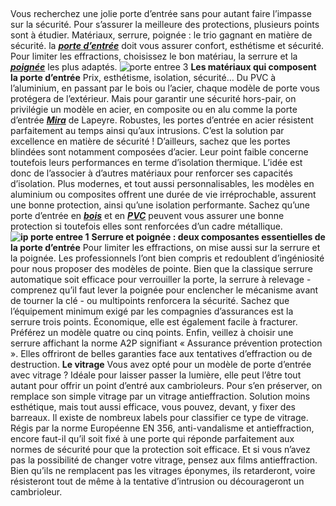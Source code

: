 ##
Vous recherchez une jolie porte d’entrée sans pour autant faire l’impasse sur la sécurité. Pour s’assurer la meilleure des protections, plusieurs points sont à étudier.
Matériaux, serrure, poignée : le trio gagnant en matière de sécurité. la [**_porte d’entrée_**](https://www.lapeyre.fr/portes-CCU0004/portes-entree-CCN0051#facet:&facetContent:&productBeginIndex:0&contentBeginIndex:0&orderBy:5&orderByContent:&pageView:grid&pageViewContent:&minPrice:&maxPrice:&pageSize:&) doit vous assurer confort, esthétisme et sécurité. Pour limiter les effractions, choisissez le bon matériau, la serrure et la [**_poignée_**](https://www.lapeyre.fr/portes-CCU0004/poignees-serrures-CCN0055) les plus adaptés.
![porte entree 3](http://www.lapeyre.fr/img/contrib/30ed7cf6638065a4/porte-entree.jpg)
**Les matériaux qui composent la porte d’entrée**
Prix, esthétisme, isolation, sécurité… Du PVC à l’aluminium, en passant par le bois ou l’acier, chaque modèle de porte vous protégera de l’extérieur. Mais pour garantir une sécurité hors-pair, on privilégie un modèle en acier, en composite ou en alu comme la porte d’entrée **_[Mira](https://www.lapeyre.fr/porte-dentree-mira-acier-FPC642637)_** de Lapeyre. Robustes, les portes d’entrée en acier résistent parfaitement au temps ainsi qu’aux intrusions. C’est la solution par excellence en matière de sécurité !
D’ailleurs, sachez que les portes blindées sont notamment composées d’acier. Leur point faible concerne toutefois leurs performances en terme d’isolation thermique. L’idée est donc de l’associer à d’autres matériaux pour renforcer ses capacités d’isolation. Plus modernes, et tout aussi personnalisables, les modèles en aluminium ou composites offrent une durée de vie irréprochable, assurent une bonne protection, ainsi qu’une isolation performante. Sachez qu’une porte d’entrée en [**_bois_**](https://www.lapeyre.fr/portes-CCU0004/portes-entree-CCN0051#facet:-70000000000000038456611110511532101120111116105113117101&facetContent:undefined&productBeginIndex:0&contentBeginIndex:0&orderBy:5&orderByContent:&pageView:grid&pageViewContent:&minPrice:&maxPrice:&pageSize:&) et en [**_PVC_**](https://www.lapeyre.fr/portes-CCU0004/portes-entree-CCN0051#facet:-70000000000000038458011899&facetContent:undefined&productBeginIndex:0&contentBeginIndex:0&orderBy:5&orderByContent:&pageView:grid&pageViewContent:&minPrice:&maxPrice:&pageSize:&) peuvent vous assurer une bonne protection si toutefois elles sont renforcées d’un cadre métallique.
**![ip porte entree 1](http://www.lapeyre.fr/img/contrib/30ed7cf6638065ad/porte-entree2.jpg)**
**Serrure et poignée : deux composantes essentielles de la porte d’entrée**
Pour limiter les effractions, on mise aussi sur la serrure et la poignée. Les professionnels l’ont bien compris et redoublent d’ingéniosité pour nous proposer des modèles de pointe. Bien que la classique serrure automatique soit efficace pour verrouiller la porte, la serrure à relevage - comprenez qu’il faut lever la poignée pour enclencher le mécanisme avant de tourner la clé - ou multipoints renforcera la sécurité. Sachez que l’équipement minimum exigé par les compagnies d’assurances est la serrure trois points. Économique, elle est également facile à fracturer. Préférez un modèle quatre ou cinq points. Enfin, veillez à choisir une serrure affichant la norme A2P signifiant « Assurance prévention protection ». Elles offriront de belles garanties face aux tentatives d’effraction ou de destruction.
**Le vitrage**
Vous avez opté pour un modèle de porte d’entrée avec vitrage ? Idéale pour laisser passer la lumière, elle peut l’être tout autant pour offrir un point d’entré aux cambrioleurs. Pour s’en préserver, on remplace son simple vitrage par un vitrage antieffraction. Solution moins esthétique, mais tout aussi efficace, vous pouvez, devant, y fixer des barreaux. Il existe de nombreux labels pour classifier ce type de vitrage. Régis par la norme Européenne EN 356, anti-vandalisme et antieffraction, encore faut-il qu’il soit fixé à une porte qui réponde parfaitement aux normes de sécurité pour que la protection soit efficace. Et si vous n’avez pas la possibilité de changer votre vitrage, pensez aux films antieffraction. Bien qu’ils ne remplacent pas les vitrages éponymes, ils retarderont, voire résisteront tout de même à la tentative d’intrusion ou décourageront un cambrioleur.